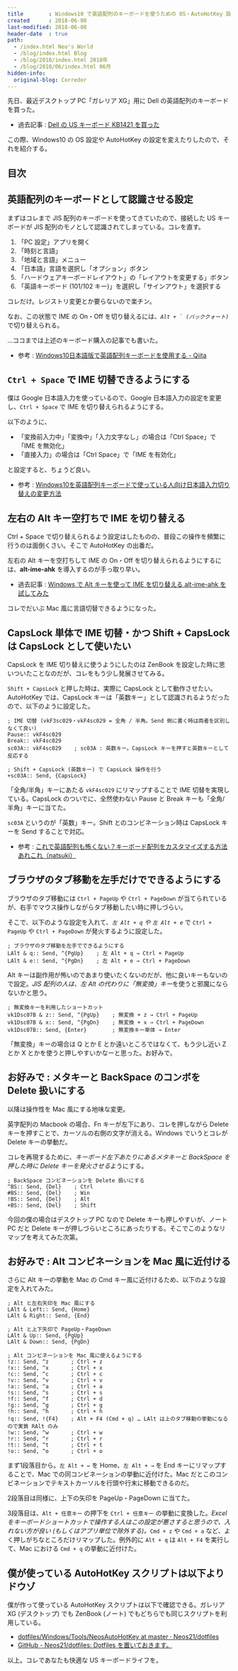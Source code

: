```yaml
---
title        : Windows10 で英語配列のキーボードを使うための OS・AutoHotKey 設定
created      : 2018-06-08
last-modified: 2018-06-08
header-date  : true
path:
  - /index.html Neo's World
  - /blog/index.html Blog
  - /blog/2018/index.html 2018年
  - /blog/2018/06/index.html 06月
hidden-info:
  original-blog: Corredor
---
```


先日、最近デスクトップ PC「ガレリア XG」用に Dell の英語配列のキーボードを買った。

- 過去記事 : [Dell の US キーボード KB1421 を買った](/blog/2018/05/26-02.html)

この際、Windows10 の OS 設定や AutoHotKey の設定を変えたりしたので、それを紹介する。

## 目次

## 英語配列のキーボードとして認識させる設定

まずはコレまで JIS 配列のキーボードを使ってきていたので、接続した US キーボードが JIS 配列のモノとして認識されてしまっている。コレを直す。

1. 「PC 設定」アプリを開く
2. 「時刻と言語」
3. 「地域と言語」メニュー
4. 「日本語」言語を選択し「オプション」ボタン
5. 「ハードウェアキーボードレイアウト」の「レイアウトを変更する」ボタン
6. 「英語キーボード (101/102 キー)」を選択し「サインアウト」を選択する

コレだけ。レジストリ変更とか要らないので楽チン。

なお、この状態で IME の On・Off を切り替えるには、*``Alt + ` (バッククォート)``* で切り替えられる。

…ココまでは上述のキーボード購入の記事でも書いた。

- 参考 : [Windows10日本語版で英語配列キーボードを使用する - Qiita](https://qiita.com/shimizu14/items/000cceb9e72a492b9176)

## `Ctrl + Space` で IME 切替できるようにする

僕は Google 日本語入力を使っているので、Google 日本語入力の設定を変更し、`Ctrl + Space` で IME を切り替えられるようにする。

以下のように、

- 「変換前入力中」「変換中」「入力文字なし」の場合は「Ctrl Space」で「IME を無効化」
- 「直接入力」の場合は「Ctrl Space」で「IME を有効化」

と設定すると、ちょうど良い。

- 参考 : [Windows10を英語配列キーボードで使っている人向け日本語入力切り替えの変更方法](http://ko-log.net/tech-log/archives/2561460.html)

## 左右の Alt キー空打ちで IME を切り替える

Ctrl + Space で切り替えられるよう設定はしたものの、普段この操作を頻繁に行うのは面倒くさい。そこで AutoHotKey の出番だ。

左右の Alt キーを空打ちして IME の On・Off を切り替えられるようにするには、**alt-ime-ahk** を導入するのが手っ取り早い。

- 過去記事 : [Windows で Alt キーを使って IME を切り替える alt-ime-ahk を試してみた](/blog/2018/06/07-01.html)

コレでだいぶ Mac 風に言語切替できるようになった。

## CapsLock 単体で IME 切替・かつ Shift + CapsLock は CapsLock として使いたい

CapsLock を IME 切り替えに使うようにしたのは ZenBook を設定した時に思いついたことなのだが、コレをもう少し発展させてみる。

`Shift + CapsLock` と押した時は、実際に CapsLock として動作させたい。AutoHotKey では、CapsLock キーは「英数キー」として認識されるようだったので、以下のように設定した。

```autohotkey
; IME 切替 (vkF3sc029・vkF4sc029 = 全角 / 半角。Send 側に書く時は両者を区別しなくて良い)
Pause:: vkF4sc029
Break:: vkF4sc029
sc03A:: vkF4sc029    ; sc03A : 英数キー。CapsLock キーを押すと英数キーとして反応する

; Shift + CapsLock (英数キー) で CapsLock 操作を行う
+sc03A:: Send, {CapsLock}
```

「全角/半角」キーにあたる `vkF4sc029` にリマップすることで IME 切替を実現している。CapsLock のついでに、全然使わない Pause と Break キーも「全角/半角」キーに当てた。

`sc03A` というのが「英数」キー。Shift とのコンビネーション時は CapsLock キーを Send することで対応。

- 参考 : [これで英語配列も怖くない？キーボード配列をカスタマイズする方法あれこれ（natsuki）](https://win-tab.net/deskapp/keyboard_customize_1710221/)

## ブラウザのタブ移動を左手だけでできるようにする

ブラウザのタブ移動には `Ctrl + PageUp` や `Ctrl + PageDown` が当てられているが、右手でマウス操作しながらタブ移動したい時に押しづらい。

そこで、以下のような設定を入れて、*`左 Alt + q` や `左 Alt + e`* で `Ctrl + PageUp` や `Ctrl + PageDown` が発火するように設定した。

```autohotkey
; ブラウザのタブ移動を左手でできるようにする
LAlt & q:: Send, ^{PgUp}    ; 左 Alt + q → Ctrl + PageUp
LAlt & e:: Send, ^{PgDn}    ; 左 Alt + e → Ctrl + PageDown
```

Alt キーは副作用が怖いのであまり使いたくないのだが、他に良いキーもないので設定。*JIS 配列の人は、左 Alt の代わりに「無変換」キー*を使うと邪魔にならないかと思う。

```autohotkey
; 無変換キーを利用したショートカット
vk1Dsc07B & z:: Send, ^{PgUp}    ; 無変換 + z → Ctrl + PageUp
vk1Dsc07B & x:: Send, ^{PgDn}    ; 無変換 + x → Ctrl + PageDown
vk1Dsc07B:: Send, {Enter}        ; 無変換キー単体 → Enter
```

「無変換」キーの場合は Q とか E とか遠いところではなくて、もう少し近い Z とか X とかを使うと押しやすいかなーと思った。お好みで。

## お好みで : メタキーと BackSpace のコンボを Delete 扱いにする

以降は操作性を Mac 風にする地味な変更。

英字配列の Macbook の場合、Fn キーが左下にあり、コレを押しながら Delete キーを押すことで、カーソルの右側の文字が消える。Windows でいうとコレが Delete キーの挙動だ。

コレを再現するために、*キーボード左下あたりにあるメタキーと BackSpace を押した時に Delete キーを発火させる*ようにする。

```autohotkey
; BackSpace コンビネーションを Delete 扱いにする
^BS:: Send, {Del}    ; Ctrl
#BS:: Send, {Del}    ; Win
!BS:: Send, {Del}    ; Alt
+BS:: Send, {Del}    ; Shift
```

今回の僕の場合はデスクトップ PC なので Delete キーも押しやすいが、ノート PC だと Delete キーが押しづらいところにあったりする。そこでこのようなリマップを考えてみた次第。

## お好みで : Alt コンビネーションを Mac 風に近付ける

さらに Alt キーの挙動を Mac の Cmd キー風に近付けるため、以下のような設定を入れてみた。

```autohotkey
; Alt と左右矢印を Mac 風にする
LAlt & Left:: Send, {Home}
LAlt & Right:: Send, {End}

; Alt と上下矢印で PageUp・PageDown
LAlt & Up:: Send, {PgUp}
LAlt & Down:: Send, {PgDn}

; Alt コンビネーションを Mac 風に使えるようにする
!z:: Send, ^z       ; Ctrl + z
!x:: Send, ^x       ; Ctrl + x
!c:: Send, ^c       ; Ctrl + c
!v:: Send, ^v       ; Ctrl + v
!a:: Send, ^a       ; Ctrl + a
!s:: Send, ^s       ; Ctrl + s
!f:: Send, ^f       ; Ctrl + d
!g:: Send, ^g       ; Ctrl + g
!h:: Send, ^h       ; Ctrl + h
!q:: Send, !{F4}    ; Alt + F4 (Cmd + q) … LAlt は上のタブ移動の挙動になるので実質 RAlt のみ
!w:: Send, ^w       ; Ctrl + w
!r:: Send, ^r       ; Ctrl + r
!t:: Send, ^t       ; Ctrl + t
!o:: Send, ^o       ; Ctrl + o
```

まず1段落目から。`左 Alt + ←` を Home、`左 Alt + →` を End キーにリマップすることで、Mac での同コンビネーションの挙動に近付けた。Mac だとこのコンビネーションでテキストカーソルを行頭や行末に移動できるのだ。

2段落目は同様に、上下の矢印を PageUp・PageDown に当てた。

3段落目は、`Alt + 任意キー` の押下を `Ctrl + 任意キー` の挙動に変換した。*Excel をキーボードショートカットで操作する人はこの設定が悪さすると思うので、入れない方が良い (もしくはアプリ単位で除外する)。*`Cmd + z` や `Cmd + a` など、よく押しがちなところだけリマップした。例外的に `Alt + q` は `Alt + F4` を実行して、Mac における `Cmd + q` の挙動に近付けた。

## 僕が使っている AutoHotKey スクリプトは以下よりドウゾ

僕が作って使っている AutoHotKey スクリプトは以下で確認できる。ガレリア XG (デスクトップ) でも ZenBook (ノート) でもどちらでも同じスクリプトを利用している。

- [dotfiles/Windows/Tools/NeosAutoHotKey at master · Neos21/dotfiles](https://github.com/Neos21/dotfiles/tree/master/Windows/Tools/NeosAutoHotKey)
- [GitHub - Neos21/dotfiles: Dotfiles を置いておきます。](https://github.com/Neos21/dotfiles)

以上。コレであなたも快適な US キーボードライフを。
